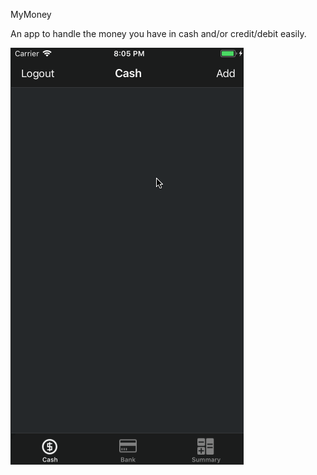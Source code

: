 MyMoney

An app to handle the money you have in cash and/or credit/debit easily.

![alt text](https://github.com/cbarrazaa1/MyMoney/blob/master/mymoney.gif "Logo Title Text 1")
